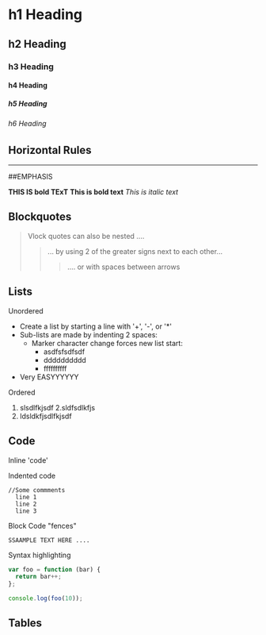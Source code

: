 # h1 Heading
## h2 Heading 
### h3 Heading
#### h4 Heading 
##### h5 Heading
###### h6 Heading



## Horizontal Rules 

____


##EMPHASIS 

**THIS IS bold TExT**
__This is bold text__
*This is italic text*



## Blockquotes
> Vlock quotes can also be nested ....
>> ... by using 2 of the greater signs next to each other...
> > > .... or with spaces between arrows




## Lists

Unordered

+ Create a list by starting a line with '+', '-', or '*'
+ Sub-lists are made by indenting 2 spaces:
  - Marker character change forces new list start:
    * asdfsfsdfsdf
    + dddddddddd
    - ffffffffff
+ Very EASYYYYYY



Ordered 


1. slsdlfkjsdf
2.sldfsdlkfjs
3. ldsldkfjsdlfkjsdf


## Code

Inline 'code'

Indented code 

    //Some commments 
      line 1 
      line 2
      line 3
      
Block Code "fences"
```
SSAAMPLE TEXT HERE ....
```


Syntax highlighting

``` js
var foo = function (bar) {
  return bar++;
};

console.log(foo(10));
```




## Tables 

